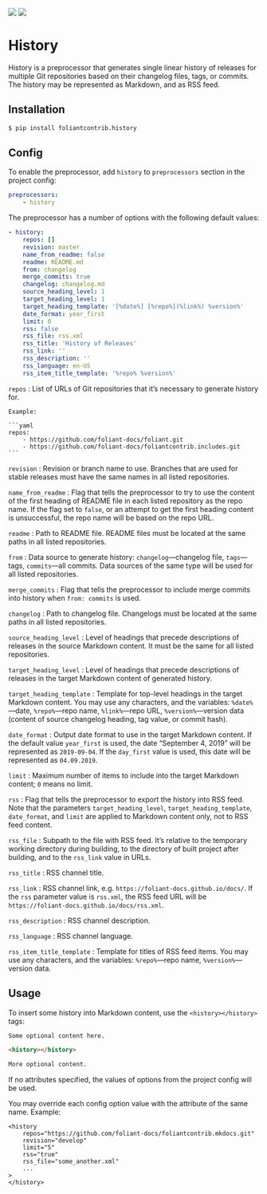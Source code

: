 [![](https://img.shields.io/pypi/v/foliantcontrib.history.svg)](https://pypi.org/project/foliantcontrib.history/) [![](https://img.shields.io/github/v/tag/foliant-docs/foliantcontrib.history.svg?label=GitHub)](https://github.com/foliant-docs/foliantcontrib.history)

# History

History is a preprocessor that generates single linear history of releases for multiple Git repositories based on their changelog files, tags, or commits. The history may be represented as Markdown, and as RSS feed.

## Installation

```bash
$ pip install foliantcontrib.history
```

## Config

To enable the preprocessor, add `history` to `preprocessors` section in the project config:

```yaml
preprocessors:
    - history
```

The preprocessor has a number of options with the following default values:

```yaml
- history:
    repos: []
    revision: master
    name_from_readme: false
    readme: README.md
    from: changelog
    merge_commits: true
    changelog: changelog.md
    source_heading_level: 1
    target_heading_level: 1
    target_heading_template: '[%date%] [%repo%](%link%) %version%'
    date_format: year_first
    limit: 0
    rss: false
    rss_file: rss.xml
    rss_title: 'History of Releases'
    rss_link: ''
    rss_description: ''
    rss_language: en-US
    rss_item_title_template: '%repo% %version%'
```

`repos`
:   List of URLs of Git repositories that it’s necessary to generate history for.

    Example:

    ```yaml
    repos:
        - https://github.com/foliant-docs/foliant.git
        - https://github.com/foliant-docs/foliantcontrib.includes.git
    ```

`revision`
:   Revision or branch name to use. Branches that are used for stable releases must have the same names in all listed repositories.

`name_from_readme`
:   Flag that tells the preprocessor to try to use the content of the first heading of README file in each listed repository as the repo name. If the flag set to `false`, or an attempt to get the first heading content is unsuccessful, the repo name will be based on the repo URL.

`readme`
:   Path to README file. README files must be located at the same paths in all listed repositories.

`from`
:   Data source to generate history: `changelog`—changelog file, `tags`—tags, `commits`—all commits. Data sources of the same type will be used for all listed repositories.

`merge_commits`
:   Flag that tells the preprocessor to include merge commits into history when `from: commits` is used.

`changelog`
:   Path to changelog file. Changelogs must be located at the same paths in all listed repositories.

`source_heading_level`
:   Level of headings that precede descriptions of releases in the source Markdown content. It must be the same for all listed repositories.

`target_heading_level`
:   Level of headings that precede descriptions of releases in the target Markdown content of generated history.

`target_heading_template`
:   Template for top-level headings in the target Markdown content. You may use any characters, and the variables: `%date%`—date, `%repo%`—repo name, `%link%`—repo URL, `%version%`—version data (content of source changelog heading, tag value, or commit hash).

`date_format`
:   Output date format to use in the target Markdown content. If the default value `year_first` is used, the date “September 4, 2019” will be represented as `2019-09-04`. If the `day_first` value is used, this date will be represented as `04.09.2019`.

`limit`
:   Maximum number of items to include into the target Markdown content; `0` means no limit.

`rss`
:   Flag that tells the preprocessor to export the history into RSS feed. Note that the parameters `target_heading_level`, `target_heading_template`, `date_format`, and `limit` are applied to Markdown content only, not to RSS feed content.

`rss_file`
:   Subpath to the file with RSS feed. It’s relative to the temporary working directory during building, to the directory of built project after building, and to the `rss_link` value in URLs.

`rss_title`
:   RSS channel title.

`rss_link`
:   RSS channel link, e.g. `https://foliant-docs.github.io/docs/`. If the `rss` parameter value is `rss.xml`, the RSS feed URL will be `https://foliant-docs.github.io/docs/rss.xml`.

`rss_description`
:   RSS channel description.

`rss_language`
:   RSS channel language.

`rss_item_title_template`
:   Template for titles of RSS feed items. You may use any characters, and the variables: `%repo%`—repo name, `%version%`—version data.

## Usage

To insert some history into Markdown content, use the `<history></history>` tags:

```markdown
Some optional content here.

<history></history>

More optional content.
```

If no attributes specified, the values of options from the project config will be used.

You may override each config option value with the attribute of the same name. Example:

```
<history
    repos="https://github.com/foliant-docs/foliantcontrib.mkdocs.git"
    revision="develop"
    limit="5"
    rss="true"
    rss_file="some_another.xml"
    ...
>
</history>
```
